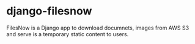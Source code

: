 # django-filesnow
FilesNow is a Django app to download documnets, images from AWS S3 and serve is a temporary static content to users.
